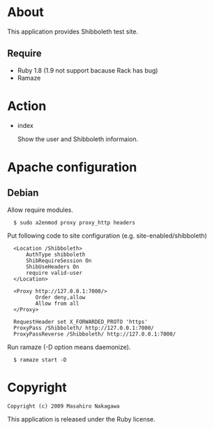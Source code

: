 # About

This application provides Shibboleth test site.

## Require

* Ruby 1.8 (1.9 not support bacause Rack has bug)
* Ramaze

# Action

* index

  Show the user and Shibboleth informaion.

# Apache configuration

## Debian

  Allow require modules.

      $ sudo a2enmod proxy proxy_http headers

  Put following code to site configuration (e.g. site-enabled/shibboleth)

      <Location /Shibboleth>
          AuthType shibboleth
          ShibRequireSession On
          ShibUseHeaders On
          require valid-user
      </Location>

      <Proxy http://127.0.0.1:7000/>
             Order deny,allow
             Allow from all
      </Proxy>

      RequestHeader set X_FORWARDED_PROTO 'https'
      ProxyPass /Shibboleth/ http://127.0.0.1:7000/
      ProxyPassReverse /Shibboleth/ http://127.0.0.1:7000/

  Run ramaze (-D option means daemonize).

      $ ramaze start -D

# Copyright

    Copyright (c) 2009 Masahiro Nakagawa

This application is released under the Ruby license.
